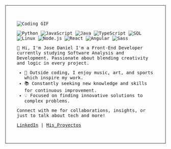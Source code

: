 <div style="padding: 35px; border: 1px solid; font-family: 'Fragment Mono', monospace; ">

![Coding GIF](https://raw.githubusercontent.com/JDDAR/JDDAR/main/BannerGIT001.gif)

![Python](https://img.shields.io/badge/-Python-000?&logo=Python)
![JavaScript](https://img.shields.io/badge/-JavaScript-000?&logo=JavaScript)
![Java](https://img.shields.io/badge/-Java-000?&logo=Java&logoColor=007396)
![TypeScript](https://img.shields.io/badge/-TypeScript-000?&logo=TypeScript)
![SQL](https://img.shields.io/badge/-SQL-000?&logo=MySQL)
![Linux](https://img.shields.io/badge/-Linux-000?&logo=Linux)
![Node.js](https://img.shields.io/badge/-Node.js-000?&logo=node.js)
![React](https://img.shields.io/badge/-React-000?&logo=React)
![Angular](https://img.shields.io/badge/-Angular-000?&logo=Angular)
![Sass](https://img.shields.io/badge/-Sass-000?&logo=Sass)

👋 Hi, I'm Jose Daniel
I'm a Front-End Developer currently studying Software Analysis and Development. Passionate about blending creativity and logic in every project.

- 🎨 Outside coding, I enjoy music, art, and sports which inspire my work.
- 📚 Constantly seeking new knowledge and skills for continuous improvement.
- 💡 Focused on finding innovative solutions to complex problems.

Connect with me for collaborations, insights, or just to talk about tech and more!

[LinkedIn](https://www.linkedin.com/in/tuperfil) | [Mis_Proyectos]([https://tuportafolio.com](https://jddar.github.io/MyProjects/))

</div>
